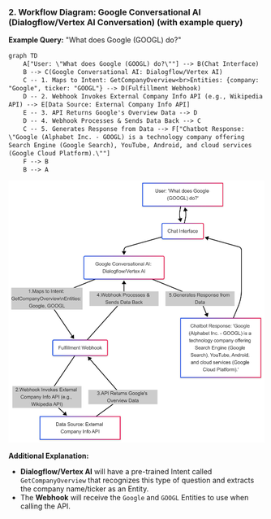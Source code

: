 ### 2. Workflow Diagram: Google Conversational AI (Dialogflow/Vertex AI Conversation) (with example query)

**Example Query:** "What does Google (GOOGL) do?"

```mermaid
graph TD
    A["User: \"What does Google (GOOGL) do?\""] --> B(Chat Interface)
    B --> C(Google Conversational AI: Dialogflow/Vertex AI)
    C -- 1. Maps to Intent: GetCompanyOverview<br>Entities: {company: "Google", ticker: "GOOGL"} --> D(Fulfillment Webhook)
    D -- 2. Webhook Invokes External Company Info API (e.g., Wikipedia API) --> E[Data Source: External Company Info API]
    E -- 3. API Returns Google's Overview Data --> D
    D -- 4. Webhook Processes & Sends Data Back --> C
    C -- 5. Generates Response from Data --> F["Chatbot Response: \"Google (Alphabet Inc. - GOOGL) is a technology company offering Search Engine (Google Search), YouTube, Android, and cloud services (Google Cloud Platform).\""]
    F --> B
    B --> A
```
![](google.png)

**Additional Explanation:**
* **Dialogflow/Vertex AI** will have a pre-trained Intent called `GetCompanyOverview` that recognizes this type of question and extracts the company name/ticker as an Entity.
* The **Webhook** will receive the `Google` and `GOOGL` Entities to use when calling the API.